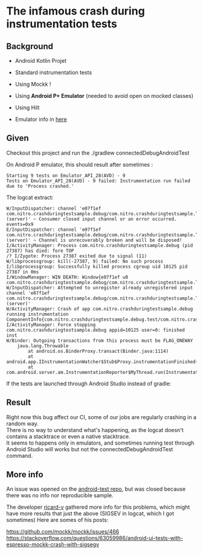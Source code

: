 # The infamous crash during instrumentation tests

## Background

- Android Kotlin Projet
- Standard instrumentation tests
- Using Mockk !
- Using **Android P+ Emulator** (needed to avoid open on mocked classes)
- Using Hilt

- Emulator info in [here](https://raw.githubusercontent.com/NitroG42/CrashDuringTestSample/master/emulator.log)

## Given

Checkout this project and run the ./gradlew connectedDebugAndroidTest

On Android P emulator, this should result after sometimes :

```
Starting 9 tests on Emulator_API_28(AVD) - 9
Tests on Emulator_API_28(AVD) - 9 failed: Instrumentation run failed due to 'Process crashed.'
```

The logcat extract:
```
W/InputDispatcher: channel 'e07f1ef com.nitro.crashduringtestsample.debug/com.nitro.crashduringtestsample.TestActivity (server)' ~ Consumer closed input channel or an error occurred.  events=0x9
E/InputDispatcher: channel 'e07f1ef com.nitro.crashduringtestsample.debug/com.nitro.crashduringtestsample.TestActivity (server)' ~ Channel is unrecoverably broken and will be disposed!
I/ActivityManager: Process com.nitro.crashduringtestsample.debug (pid 27387) has died: fore TOP 
/? I/Zygote: Process 27387 exited due to signal (11)
W/libprocessgroup: kill(-27387, 9) failed: No such process
I/libprocessgroup: Successfully killed process cgroup uid 10125 pid 27387 in 0ms
I/WindowManager: WIN DEATH: Window{e07f1ef u0 com.nitro.crashduringtestsample.debug/com.nitro.crashduringtestsample.TestActivity}
W/InputDispatcher: Attempted to unregister already unregistered input channel 'e07f1ef com.nitro.crashduringtestsample.debug/com.nitro.crashduringtestsample.TestActivity (server)'
W/ActivityManager: Crash of app com.nitro.crashduringtestsample.debug running instrumentation ComponentInfo{com.nitro.crashduringtestsample.debug.test/com.nitro.crashduringtestsample.MyTestRunner}
I/ActivityManager: Force stopping com.nitro.crashduringtestsample.debug appid=10125 user=0: finished inst
W/Binder: Outgoing transactions from this process must be FLAG_ONEWAY
    java.lang.Throwable
        at android.os.BinderProxy.transact(Binder.java:1114)
        at android.app.IInstrumentationWatcher$Stub$Proxy.instrumentationFinished(IInstrumentationWatcher.java:164)
        at com.android.server.am.InstrumentationReporter$MyThread.run(InstrumentationReporter.java:86)
```

If the tests are launched through Android Studio instead of gradle:

## Result

Right now this bug affect our CI, some of our jobs are regularly crashing in a random way.  
There is no way to understand what's happening, as the logcat doesn't contains a stacktrace or even a native stacktrace.  
It seems to happens only in emulators, and sometimes running test through Android Studio will works but not the connectedDebugAndroidTest command.

## More info

An issue was opened on the [android-test repo](https://github.com/android/android-test), but was closed because there was no info nor reproducible sample.

The developer [ricard-v](https://github.com/ricard-v) gathered more info for this problems, which might have more results that just the above (SIGSEV in logcat, which I got sometimes)
Here are somes of his posts:

https://github.com/mockk/mockk/issues/466  
https://stackoverflow.com/questions/63059986/android-ui-tests-with-espresso-mockk-crash-with-sigsegv

